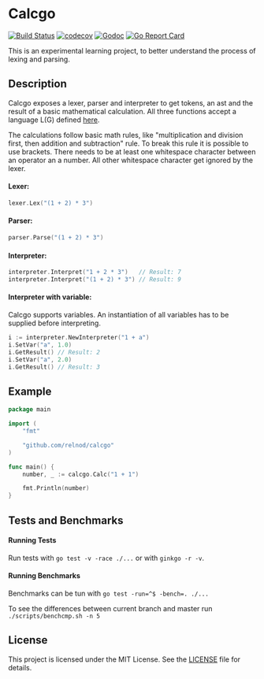 # Calcgo

[![Build Status](https://travis-ci.org/relnod/calcgo.svg?branch=master)](https://travis-ci.org/relnod/calcgo)
[![codecov](https://codecov.io/gh/relnod/calcgo/branch/master/graph/badge.svg)](https://codecov.io/gh/relnod/calcgo)
[![Godoc](https://godoc.org/github.com/relnod/calcgo?status.svg)](https://godoc.org/github.com/relnod/calcgo)
[![Go Report Card](https://goreportcard.com/badge/github.com/relnod/calcgo)](https://goreportcard.com/report/github.com/relnod/calcgo)

This is an experimental learning project, to better understand the process of
lexing and parsing.

## Description
Calcgo exposes a lexer, parser and interpreter to get tokens, an ast and the
result of a basic mathematical calculation. All three functions accept a
language L(G) defined [here](#grammar).

The calculations follow basic math rules, like "multiplication and division
first, then addition and subtraction" rule. To break this rule it is possible
to use brackets.
There needs to be at least one whitespace character between an operator an a
number. All other whitespace character get ignored by the lexer.


#### Lexer:
``` go
lexer.Lex("(1 + 2) * 3")
```
#### Parser:
``` go
parser.Parse("(1 + 2) * 3")
```
#### Interpreter:
``` go
interpreter.Interpret("1 + 2 * 3")   // Result: 7
interpreter.Interpret("(1 + 2) * 3") // Result: 9
```

#### Interpreter with variable:
Calcgo supports variables. An instantiation of all variables has to be supplied
before interpreting.
```go
i := interpreter.NewInterpreter("1 + a")
i.SetVar("a", 1.0)
i.GetResult() // Result: 2
i.SetVar("a", 2.0)
i.GetResult() // Result: 3
```

## Example
``` go
package main

import (
	"fmt"

	"github.com/relnod/calcgo"
)

func main() {
	number, _ := calcgo.Calc("1 + 1")

	fmt.Println(number)
}
```

## Tests and Benchmarks

#### Running Tests

Run tests with ```go test -v -race ./...``` or with ```ginkgo -r -v```.

#### Running Benchmarks

Benchmarks can be tun with ```go test -run=^$ -bench=. ./...```

To see the differences between current branch and master run ```./scripts/benchcmp.sh -n 5```

## License

This project is licensed under the MIT License. See the
[LICENSE](../master/LICENSE) file for details.
